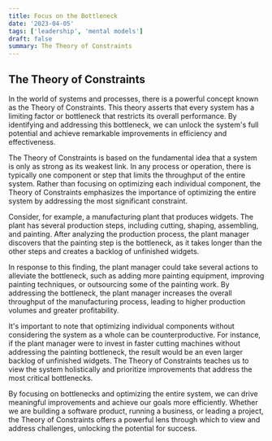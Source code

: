 ```yaml
---
title: Focus on the Bottleneck
date: '2023-04-05'
tags: ['leadership', 'mental models']
draft: false
summary: The Theory of Constraints
---
```


 ## The Theory of Constraints

In the world of systems and processes, there is a powerful concept known as the Theory of Constraints. This theory asserts that every system has a limiting factor or bottleneck that restricts its overall performance. By identifying and addressing this bottleneck, we can unlock the system's full potential and achieve remarkable improvements in efficiency and effectiveness.

The Theory of Constraints is based on the fundamental idea that a system is only as strong as its weakest link. In any process or operation, there is typically one component or step that limits the throughput of the entire system. Rather than focusing on optimizing each individual component, the Theory of Constraints emphasizes the importance of optimizing the entire system by addressing the most significant constraint.

Consider, for example, a manufacturing plant that produces widgets. The plant has several production steps, including cutting, shaping, assembling, and painting. After analyzing the production process, the plant manager discovers that the painting step is the bottleneck, as it takes longer than the other steps and creates a backlog of unfinished widgets.

In response to this finding, the plant manager could take several actions to alleviate the bottleneck, such as adding more painting equipment, improving painting techniques, or outsourcing some of the painting work. By addressing the bottleneck, the plant manager increases the overall throughput of the manufacturing process, leading to higher production volumes and greater profitability.

It's important to note that optimizing individual components without considering the system as a whole can be counterproductive. For instance, if the plant manager were to invest in faster cutting machines without addressing the painting bottleneck, the result would be an even larger backlog of unfinished widgets. The Theory of Constraints teaches us to view the system holistically and prioritize improvements that address the most critical bottlenecks.

By focusing on bottlenecks and optimizing the entire system, we can drive meaningful improvements and achieve our goals more efficiently. Whether we are building a software product, running a business, or leading a project, the Theory of Constraints offers a powerful lens through which to view and address challenges, unlocking the potential for success.